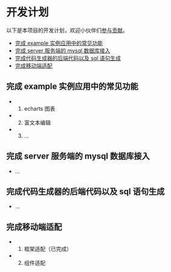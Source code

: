 # 开发计划

以下是本项目的开发计划，欢迎小伙伴们[参与贡献](/docs/contribute.md)。

- [完成 example 实例应用中的常见功能](#完成example实例应用中的常见功能)
- [完成 server 服务端的 mysql 数据库接入](#完成server服务端的mysql数据库接入)
- [完成代码生成器的后端代码以及 sql 语句生成](#完成代码生成器的后端代码以及sql语句生成)
- [完成移动端适配](#完成移动端适配)

## 完成 example 实例应用中的常见功能

- 1. echarts 图表
- 2. 富文本编辑
- 3. ...

## 完成 server 服务端的 mysql 数据库接入

- ...

## 完成代码生成器的后端代码以及 sql 语句生成

- ...

## 完成移动端适配

- 1. 框架适配（已完成）
- 2. 组件适配
